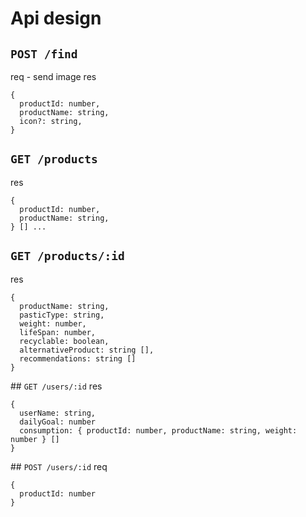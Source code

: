 # Api design

## `POST /find`
req - send image
res 
```
{
  productId: number, 
  productName: string,
  icon?: string,
}
```

## `GET /products`
res
```
{
  productId: number, 
  productName: string,
} [] ...
```

## `GET /products/:id`
res
```
{
  productName: string,
  pasticType: string, 
  weight: number,
  lifeSpan: number,
  recyclable: boolean,
  alternativeProduct: string [],
  recommendations: string []
}
```

## `GET /users/:id`
res
```
{
  userName: string,
  dailyGoal: number
  consumption: { productId: number, productName: string, weight: number } []
}
```

## `POST /users/:id`
req
```
{
  productId: number
}
```